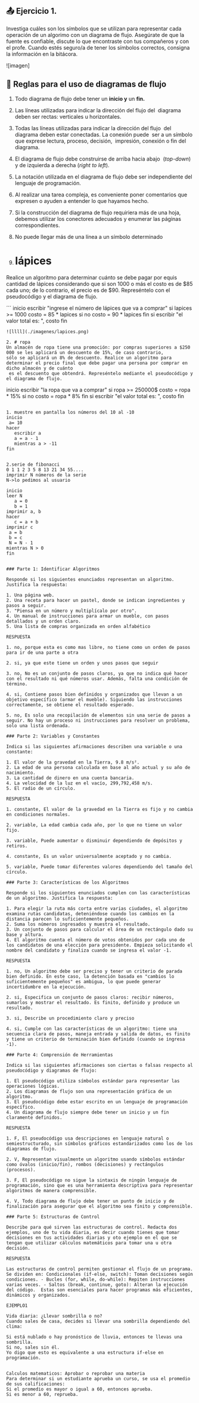 ## 📤 Ejercicio 1.

Investiga cuáles son los símbolos que se utilizan para representar cada operación de un algorimo con un diagrama de flujo. Asegúrate de que la fuente es confiable, discute lo que encontraste con tus compañeros y con el profe. Cuando estés seguro/a de tener los símbolos correctos, consigna la información en la bitácora.


![imagen]

[def]: ./imagenes/diag_flujo_-_Algoritmo.jpg

## 📔 Reglas para el uso de diagramas de flujo

1. Todo diagrama de flujo debe tener un **inicio y** un **fin.** 
2. Las líneas utilizadas para indicar la dirección del flujo del  diagrama deben ser rectas: verticales u horizontales. 
3. Todas las líneas utilizadas para indicar la dirección del flujo  del diagrama deben estar conectadas. La conexión puede  ser a un símbolo que exprese lectura, proceso, decisión,  impresión, conexión o fin del diagrama. 
4. El diagrama de flujo debe construirse de arriba hacia abajo  (*top-down*) y de izquierda a derecha (*right to left*).
5. La notación utilizada en el diagrama de flujo debe ser  independiente del lenguaje de programación. 
6. Al realizar una tarea compleja, es conveniente poner  comentarios que expresen o ayuden a entender lo que  hayamos hecho. 
7. Si la construcción del diagrama de flujo requiriera más de  una hoja, debemos utilizar los conectores adecuados y  enumerar las páginas correspondientes. 
8. No puede llegar más de una línea a un símbolo  determinado


1. # lápices
Realice un algoritmo para determinar cuánto se debe pagar por equis cantidad de lápices considerando que si son 1000 o más el costo es de $85 cada uno; 
de lo contrario, el precio es de $90. Represéntelo con el pseudocódigo y el diagrama de flujo.

´´´
inicio
escribir "ingrese el número de lápices que va a comprar"
si lapices >= 1000
   costo = 85 * lapices
si no
   costo = 90 * lapices
fin si
escribir "el valor total es: ", costo
fin
```
![llll](./imagenes/lapices.png)

2. # ropa
Un almacén de ropa tiene una promoción: por compras superiores a $250 000 se les aplicará un descuento de 15%, de caso contrario, 
sólo se aplicará un 8% de descuento. Realice un algoritmo para determinar el precio final que debe pagar una persona por comprar en dicho almacén y de cuánto
 es el descuento que obtendrá. Represéntelo mediante el pseudocódigo y el diagrama de flujo.

 ```
 inicio
 escribir "la ropa que va a comprar"
 si ropa >= 250000$
    costo = ropa * 15%
si no 
    costo = ropa * 8%
fin si
escribir "el valor total es: ", costo
fin
```

1. muestre en pantalla los números del 10 al -10
inicio
 a= 10
hacer
   escribir a
   a = a - 1
   mientras a > -11
fin


2.serie de fibonacci
0 1 1 2 3 5 8 13 21 34 55....
imprimir N números de la serie
N->lo pedimos al usuario

inicio
leer N
   a = 0
   b = 1
imprimir a, b
hacer
   c = a + b
imprimir c
 a = b
 b = c
 N = N - 1
mientras N > 0
fin


### Parte 1: Identificar Algoritmos

Responde si los siguientes enunciados representan un algoritmo. Justifica la respuesta:

1. Una página web.
2. Una receta para hacer un pastel, donde se indican ingredientes y pasos a seguir.
3. "Piensa en un número y multiplícalo por otro".
4. Un manual de instrucciones para armar un mueble, con pasos detallados y un orden claro.
5. Una lista de compras organizada en orden alfabético

RESPUESTA

1. no, porque esta es como mas libre, no tiene como un orden de pasos para ir de una parte a otra

2. si, ya que este tiene un orden y unos pasos que seguir

3. no, No es un conjunto de pasos claros, ya que no indica qué hacer con el resultado ni qué números usar. Además, falta una condición de término.

4. si, Contiene pasos bien definidos y organizados que llevan a un objetivo específico (armar el mueble). Siguiendo las instrucciones correctamente, se obtiene el resultado esperado.

5. no, Es solo una recopilación de elementos sin una serie de pasos a seguir. No hay un proceso ni instrucciones para resolver un problema, solo una lista ordenada.

### Parte 2: Variables y Constantes

Indica si las siguientes afirmaciones describen una variable o una constante:

1. El valor de la gravedad en la Tierra, 9.8 m/s².
2. La edad de una persona calculada en base al año actual y su año de nacimiento.
3. La cantidad de dinero en una cuenta bancaria.
4. La velocidad de la luz en el vacío, 299,792,458 m/s.
5. El radio de un círculo.

RESPUESTA

1. constante, El valor de la gravedad en la Tierra es fijo y no cambia en condiciones normales. 

2. variable, La edad cambia cada año, por lo que no tiene un valor fijo.

3. variable, Puede aumentar o disminuir dependiendo de depósitos y retiros.

4. constante, Es un valor universalmente aceptado y no cambia.

5. variable, Puede tomar diferentes valores dependiendo del tamaño del círculo.

### Parte 3: Características de los Algoritmos

Responde si los siguientes enunciados cumplen con las características de un algoritmo. Justifica la respuesta:

1. Para elegir la ruta más corta entre varias ciudades, el algoritmo examina rutas candidatas, deteniéndose cuando los cambios en la distancia parecen lo suficientemente pequeños.
2. Suma los números ingresados y muestra el resultado.
3. Un conjunto de pasos para calcular el área de un rectángulo dado su base y altura.
4. El algoritmo cuenta el número de votos obtenidos por cada uno de los candidatos de una elección para presidente. Empieza solicitando el nombre del candidato y finaliza cuando se ingresa el valor -1.

RESPUESTA

1. no, Un algoritmo debe ser preciso y tener un criterio de parada bien definido. En este caso, la detención basada en "cambios lo suficientemente pequeños" es ambigua, lo que puede generar incertidumbre en la ejecución.

2. si, Especifica un conjunto de pasos claros: recibir números, sumarlos y mostrar el resultado. Es finito, definido y produce un resultado.

3. si, Describe un procedimiento claro y preciso

4. si, Cumple con las características de un algoritmo: tiene una secuencia clara de pasos, maneja entrada y salida de datos, es finito y tiene un criterio de terminación bien definido (cuando se ingresa -1).

### Parte 4: Comprensión de Herramientas

Indica si las siguientes afirmaciones son ciertas o falsas respecto al pseudocódigo y diagramas de flujo:

1. El pseudocódigo utiliza símbolos estándar para representar las operaciones lógicas.
2. Los diagramas de flujo son una representación gráfica de un algoritmo.
3. El pseudocódigo debe estar escrito en un lenguaje de programación específico.
4. Un diagrama de flujo siempre debe tener un inicio y un fin claramente definidos.

RESPUESTA

1. F, El pseudocódigo usa descripciones en lenguaje natural o semiestructurado, sin símbolos gráficos estandarizados como los de los diagramas de flujo.

2. V, Representan visualmente un algoritmo usando símbolos estándar como óvalos (inicio/fin), rombos (decisiones) y rectángulos (procesos).

3. F, El pseudocódigo no sigue la sintaxis de ningún lenguaje de programación, sino que es una herramienta descriptiva para representar algoritmos de manera comprensible.

4. V, Todo diagrama de flujo debe tener un punto de inicio y de finalización para asegurar que el algoritmo sea finito y comprensible.

### Parte 5: Estructuras de Control

Describe para qué sirven las estructuras de control. Redacta dos ejemplos, uno de tu vida diaria, es decir cuando tienes que tomar decisiones en tus actividades diarias y oto ejemplo en el que se tengan que utilizar cálculos matemáticos para tomar una u otra decisión.

RESPUESTA

Las estructuras de control permiten gestionar el flujo de un programa. Se dividen en: Condicionales (if-else, switch): Toman decisiones según condiciones. - Bucles (for, while, do-while): Repiten instrucciones varias veces. - Saltos (break, continue, goto): Alteran la ejecución del código.  Estas son esenciales para hacer programas más eficientes, dinámicos y organizados.

EJEMPLO1

Vida diaria: ¿Llevar sombrilla o no?
Cuando sales de casa, decides si llevar una sombrilla dependiendo del clima:

Si está nublado o hay pronóstico de lluvia, entonces te llevas una sombrilla.
Si no, sales sin él.
Yo digo que esto es equivalente a una estructura if-else en programación.


Calculos matematicos: Aprobar o reprobar una materia
Para determinar si un estudiante aprueba un curso, se usa el promedio de sus calificaciones:
Si el promedio es mayor o igual a 60, entonces aprueba.
Si es menor a 60, reprueba.

